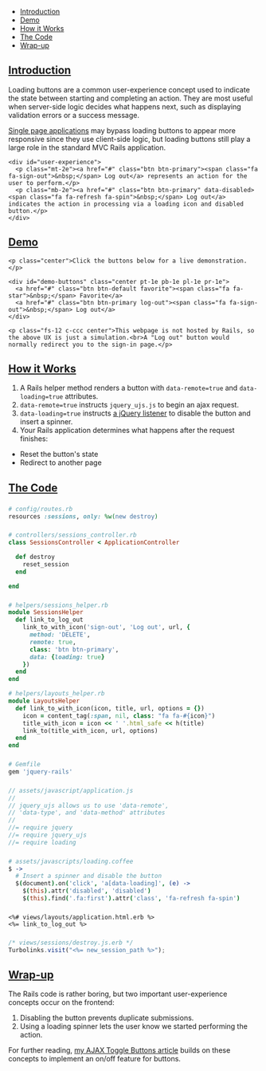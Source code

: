 * [Introduction](#introduction)
* [Demo](#demo)
* [How it Works](#how-it-works)
* [The Code](#the-code)
* [Wrap-up](#wrapup)

## [Introduction](#introduction)

Loading buttons are a common user-experience concept used to indicate the state between starting and completing an action. They are most useful when server-side logic decides what happens next, such as displaying validation errors or a success message.

<a href="https://en.wikipedia.org/wiki/Single-page_application">Single page applications</a> may bypass loading buttons to appear more responsive since they use client-side logic, but loading buttons still play a large role in the standard MVC Rails application.

```raw
<div id="user-experience">
  <p class="mt-2e"><a href="#" class="btn btn-primary"><span class="fa fa-sign-out">&nbsp;</span> Log out</a> represents an action for the user to perform.</p>
  <p class="mb-2e"><a href="#" class="btn btn-primary" data-disabled><span class="fa fa-refresh fa-spin">&nbsp;</span> Log out</a> indicates the action in processing via a loading icon and disabled button.</p>
</div>
```

## [Demo](#demo)

```raw
<p class="center">Click the buttons below for a live demonstration.</p>

<div id="demo-buttons" class="center pt-1e pb-1e pl-1e pr-1e">
  <a href="#" class="btn btn-default favorite"><span class="fa fa-star">&nbsp;</span> Favorite</a>
  <a href="#" class="btn btn-primary log-out"><span class="fa fa-sign-out">&nbsp;</span> Log out</a>
</div>

<p class="fs-12 c-ccc center">This webpage is not hosted by Rails, so the above UX is just a simulation.<br>A "Log out" button would normally redirect you to the sign-in page.</p>
```

## [How it Works](#how-it-works)

1. A Rails helper method renders a button with `data-remote=true` and `data-loading=true` attributes.
1. `data-remote=true` instructs `jquery_ujs.js` to begin an ajax request.
1. `data-loading=true` instructs [a jQuery listener](#loading-js) to disable the button and insert a spinner.
1. Your Rails application determines what happens after the request finishes:
  * Reset the button's state
  * Redirect to another page

## [The Code](#the-code)

### [](#routes)
```ruby
# config/routes.rb
resources :sessions, only: %w(new destroy)
```

### [](#controller)
```ruby
# controllers/sessions_controller.rb
class SessionsController < ApplicationController

  def destroy
    reset_session
  end

end
```

### [](#application-helper)
```ruby
# helpers/sessions_helper.rb
module SessionsHelper
  def link_to_log_out
    link_to_with_icon('sign-out', 'Log out', url, {
      method: 'DELETE',
      remote: true,
      class: 'btn btn-primary',
      data: {loading: true}
    })
  end
end

# helpers/layouts_helper.rb
module LayoutsHelper
  def link_to_with_icon(icon, title, url, options = {})
    icon = content_tag(:span, nil, class: "fa fa-#{icon}")
    title_with_icon = icon << ' '.html_safe << h(title)
    link_to(title_with_icon, url, options)
  end
end
```

### [](#gemfile)
```ruby
# Gemfile
gem 'jquery-rails'
```

### [](#application-js)
```javascript
// assets/javascript/application.js
//
// jquery_ujs allows us to use 'data-remote',
// 'data-type', and 'data-method' attributes
//
//= require jquery
//= require jquery_ujs
//= require loading
```

### [](#loading-js)
```coffeescript
# assets/javascripts/loading.coffee
$ ->
  # Insert a spinner and disable the button
  $(document).on('click', 'a[data-loading]', (e) ->
    $(this).attr('disabled', 'disabled')
    $(this).find('.fa:first').attr('class', 'fa-refresh fa-spin')
```

### [](#erb)
```erb
<%# views/layouts/application.html.erb %>
<%= link_to_log_out %>
```

### [](#destroy-js)
```javascript
/* views/sessions/destroy.js.erb */
Turbolinks.visit("<%= new_session_path %>");
```

## [Wrap-up](#wrapup)

The Rails code is rather boring, but two important user-experience concepts occur on the frontend:

1. Disabling the button prevents duplicate submissions.
1. Using a loading spinner lets the user know we started performing the action.

For further reading, <a href="ajax-toggle-buttons.html">my AJAX Toggle Buttons article</a> builds on these concepts to implement an on/off feature for buttons.

